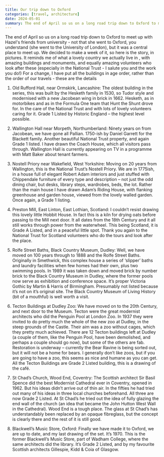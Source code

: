 ```yaml
---
title: Our trip down to Oxford 
categories: [travel, architecture]
date: 2024-05-01
summary: The end of April so us on a long road trip down to Oxford to meet up with Hazel's friends from university
---
```


The end of April so us on a long road trip down to Oxford to meet up with Hazel's friends from university - not that she went to Oxford, you understand (she went to the University of London), but it was a central place to meet up. We decided to make a week of it, so here is the story, in pictures. It reminds me of what a lovely country we actually live in , with amazing buildings and monuments, and equally amazing volunteers who look after these (especially in the National Trust - I salute you and the work you do!) For a change, I have put all the buildings in age order, rather than the order of our travels - these are the details

1. Old Rufford Hall, near Ormskirk, Lancashire: The oldest building in the series, this was built by the Hesketh family in 1530, so Tudor style and modernised with a new Jacobean wing in brick in 1662. Hesketh, as in motorbikes and as in the Formula One team that Hunt the Shunt drove for. In the care of the National Trust and with lots of lovely volunteers caring for it. Grade 1 Listed by Historic England – the highest level possible.

2. Wallington Hall near Morpeth, Northumberland: Ninety years on from Jacobean, we have gone all Pallian. 1750-ish by Daniel Garrett for the Blackett family. Another beautiful National Trust property, and again Grade 1 listed. I have drawn the Coach House, which all visitors pass through. Wallington Hall is currently appearing on TV in a programme with Matt Baker about tenant farmers.

3. Nostell Priory near Wakefield, West Yorkshire: Moving on 20 years from Wallington, this is the National Trust’s Nostell Priory. We are in 1775ish, in a house full of elegant Robert Adam interiors and just stuffed with Chippendale furniture of every type and description – not just the odd dining chair, but desks, library steps, wardrobes, beds, the lot. Rather than the main house I have drawn Adam’s Riding House, with flanking greenhouse and garden house, viewed from the lovely walled garden. Once again, a Grade 1 listing.

4. Preston Mill, East Linton, East Lothian, Scotland: I couldn’t resist drawing this lovely little Hobbit House. In fact this is a kiln for drying oats before passing to the Mill next door. It all dates from the 18th Century and it all still works through power from the waterwheel. This being Scotland, it is Grade A Listed, and in a peaceful little spot. Thank you again to the National Trust for Scotland volunteers who do the tours and look after the place.

5. Rolfe Street Baths, Black Country Museum, Dudley: Well, we have moved on 100 years through to 1888 and the Rolfe Street Baths. Originally in Smethwick, this complex house a series of ‘slipper’ baths and laundry facilities when few homes had their own, plus two swimming pools. In 1989 it was taken down and moved brick by number brick to the Black Country Museum in Dudley, where the former pools now serve as exhibition and conference space. It’s proper Victoria Gothic by Martin & Harris of Birmingham. Presumably not listed because it’s not on it’s original site. The Black Country Museum of Living History (bit of a mouthful) is well worth a visit.

6. Tecton Buildings at Dudley Zoo: We have moved on to the 20th Century, and next door to the Museum. Tecton were the great modernist architects who did the Penguin Pool at London Zoo. In 1937 they were invited to do pretty much the whole of the new zoo at Dudley, in the steep grounds of the Castle. Their aim was a zoo without cages, which they pretty much achieved. There are 12 Tecton buildings left at Dudley (a couple of them, like the Penguin Pool, have been demolished, and perhaps a couple should go now), but some of the others are fab. Restoration is underway – currently the Bear Ravine is being sorted out, but it will not be a home for bears. I generally don’t like zoos, but if you are going to have a zoo, this seems as nice and humane as you can get. All the Tecton Buildings are Grade 2 Listed building, this is a drawing of the café.   

7. St Chad’s Church, Wood End, Coventry: The Scottish architect Sir Basil Spence did the best Modernist Cathedral ever in Coventry, opened in 1962. But his ideas didn’t arrive out of thin air. In the fifties he had tried out many of his ideas in three local churches beforehand. All three are now Grade 2 Listed. At St Chad’s he tried out the idea of fully glazing the end wall of the church (an idea that became the John Hutton West Wall in the Cathedral). Wood End is a tough place. The glass at St Chad’s has understandably been replaced by an opaque fibreglass, but the concept is clearly there and the rest of it is still good.

8. Blackwell’s Music Store, Oxford: Finally we have made it to Oxford, we are up to date, and my last drawing of the set. It’s 1970. This is the former Blackwell’s Music Store, part of Wadham College, where the same architects did the library. It’s Grade 2 Listed, and by my favourite Scottish architects Gillespie, Kidd & Coia of Glasgow.